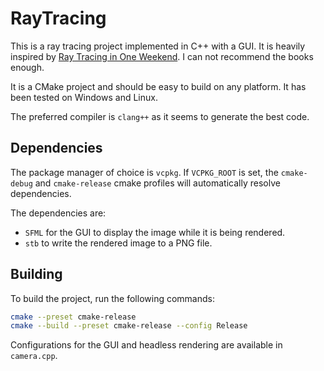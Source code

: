 # RayTracing

This is a ray tracing project implemented in C++ with a GUI. It is heavily inspired
by [Ray Tracing in One Weekend](https://raytracing.github.io/).
I can not recommend the books enough.

It is a CMake project and should be easy to build on any platform. 
It has been tested on Windows and Linux.

The preferred compiler is `clang++` as it seems to generate the best code.

## Dependencies

The package manager of choice is `vcpkg`.
If `VCPKG_ROOT` is set,
the `cmake-debug` and `cmake-release` cmake profiles will automatically resolve dependencies.

The dependencies are:
- `SFML` for the GUI to display the image while it is being rendered.
- `stb` to write the rendered image to a PNG file.

## Building
To build the project, run the following commands:

```bash
cmake --preset cmake-release
cmake --build --preset cmake-release --config Release
```

Configurations for the GUI and headless rendering are available in `camera.cpp`.